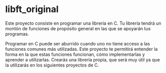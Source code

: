 # libft_original

Este proyecto consiste en programar una librería en C. Tu librería tendrá un montón de funciones de propósito general en las que se apoyarán tus programas.

Programar en C puede ser aburrido cuando uno no tiene acceso a las funciones comunes más utilizadas. Este proyecto te permitirá entender la forma en la que estas funciones funcionan, cómo implementarlas y aprender a utilizarlas. Crearás una librería propia, que será muy útil ya que la utilizarás en los siguientes proyectos de C.
